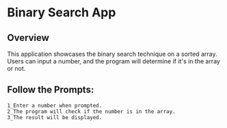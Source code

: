 # Binary Search App

## Overview

This application showcases the binary search technique on a sorted array. Users can input a number, and the program will determine if it's in the array or not.


## Follow the Prompts:

    1_Enter a number when prompted.
    2_The program will check if the number is in the array.
    3_The result will be displayed.   

